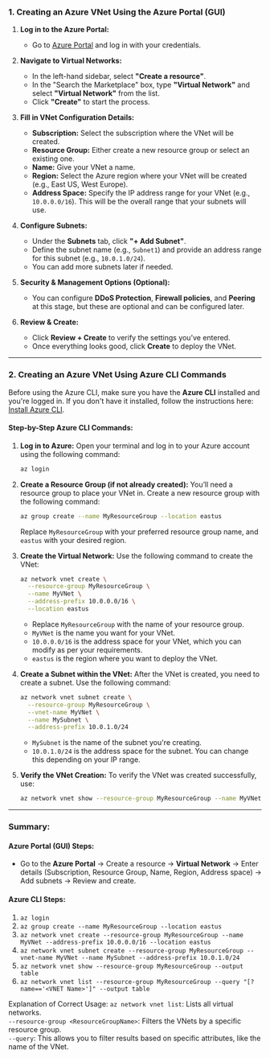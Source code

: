 ### **1. Creating an Azure VNet Using the Azure Portal (GUI)**

1. **Log in to the Azure Portal:**
   - Go to [Azure Portal](https://portal.azure.com) and log in with your credentials.

2. **Navigate to Virtual Networks:**
   - In the left-hand sidebar, select **"Create a resource"**.
   - In the "Search the Marketplace" box, type **"Virtual Network"** and select **"Virtual Network"** from the list.
   - Click **"Create"** to start the process.

3. **Fill in VNet Configuration Details:**
   - **Subscription:** Select the subscription where the VNet will be created.
   - **Resource Group:** Either create a new resource group or select an existing one.
   - **Name:** Give your VNet a name.
   - **Region:** Select the Azure region where your VNet will be created (e.g., East US, West Europe).
   - **Address Space:** Specify the IP address range for your VNet (e.g., `10.0.0.0/16`). This will be the overall range that your subnets will use.

4. **Configure Subnets:**
   - Under the **Subnets** tab, click **"+ Add Subnet"**.
   - Define the subnet name (e.g., `Subnet1`) and provide an address range for this subnet (e.g., `10.0.1.0/24`).
   - You can add more subnets later if needed.

5. **Security & Management Options (Optional):**
   - You can configure **DDoS Protection**, **Firewall policies**, and **Peering** at this stage, but these are optional and can be configured later.

6. **Review & Create:**
   - Click **Review + Create** to verify the settings you’ve entered.
   - Once everything looks good, click **Create** to deploy the VNet.

---

### **2. Creating an Azure VNet Using Azure CLI Commands**

Before using the Azure CLI, make sure you have the **Azure CLI** installed and you're logged in. If you don't have it installed, follow the instructions here: [Install Azure CLI](https://docs.microsoft.com/en-us/cli/azure/install-azure-cli).

#### **Step-by-Step Azure CLI Commands:**

1. **Log in to Azure:**
   Open your terminal and log in to your Azure account using the following command:
   ```bash
   az login
   ```

2. **Create a Resource Group (if not already created):**
   You’ll need a resource group to place your VNet in. Create a new resource group with the following command:
   ```bash
   az group create --name MyResourceGroup --location eastus
   ```
   Replace `MyResourceGroup` with your preferred resource group name, and `eastus` with your desired region.

3. **Create the Virtual Network:**
   Use the following command to create the VNet:
   ```bash
   az network vnet create \
     --resource-group MyResourceGroup \
     --name MyVNet \
     --address-prefix 10.0.0.0/16 \
     --location eastus
   ```
   - Replace `MyResourceGroup` with the name of your resource group.
   - `MyVNet` is the name you want for your VNet.
   - `10.0.0.0/16` is the address space for your VNet, which you can modify as per your requirements.
   - `eastus` is the region where you want to deploy the VNet.

4. **Create a Subnet within the VNet:**
   After the VNet is created, you need to create a subnet. Use the following command:
   ```bash
   az network vnet subnet create \
     --resource-group MyResourceGroup \
     --vnet-name MyVNet \
     --name MySubnet \
     --address-prefix 10.0.1.0/24
   ```
   - `MySubnet` is the name of the subnet you're creating.
   - `10.0.1.0/24` is the address space for the subnet. You can change this depending on your IP range.

5. **Verify the VNet Creation:**
   To verify the VNet was created successfully, use:
   ```bash
   az network vnet show --resource-group MyResourceGroup --name MyVNet
   ```

---

### **Summary:**

#### **Azure Portal (GUI) Steps:**
- Go to the **Azure Portal** → Create a resource → **Virtual Network** → Enter details (Subscription, Resource Group, Name, Region, Address space) → Add subnets → Review and create.

#### **Azure CLI Steps:**
1. `az login`
2. `az group create --name MyResourceGroup --location eastus`
3. `az network vnet create --resource-group MyResourceGroup --name MyVNet --address-prefix 10.0.0.0/16 --location eastus`
4. `az network vnet subnet create --resource-group MyResourceGroup --vnet-name MyVNet --name MySubnet --address-prefix 10.0.1.0/24`
5. `az network vnet show --resource-group MyResourceGroup --output table`
6. `az network vnet list --resource-group MyResourceGroup --query "[?name=='<VNET Name>']" --output table`


Explanation of Correct Usage:
`az network vnet list`: Lists all virtual networks.
<br>`--resource-group <ResourceGroupName>`: Filters the VNets by a specific resource group.
<br>`--query`: This allows you to filter results based on specific attributes, like the name of the VNet.
